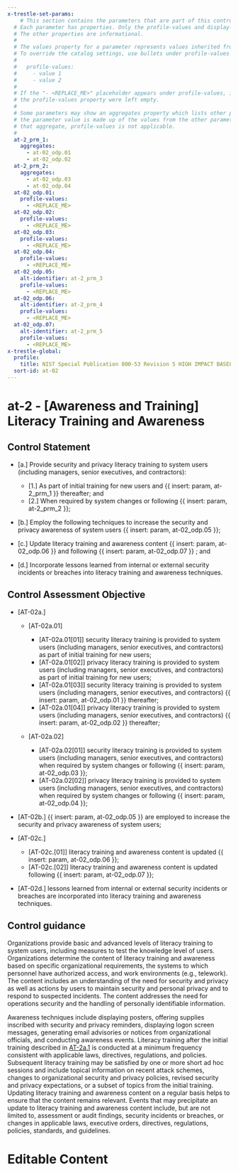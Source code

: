 ```yaml
---
x-trestle-set-params:
    # This section contains the parameters that are part of this control.
  # Each parameter has properties. Only the profile-values and display-name properties are editable.
  # The other properties are informational.
  #
  # The values property for a parameter represents values inherited from the OSCAL catalog.
  # To override the catalog settings, use bullets under profile-values as shown below:
  #
  #   profile-values:
  #     - value 1
  #     - value 2
  #
  # If the "- <REPLACE_ME>" placeholder appears under profile-values, it is the same as if
  # the profile-values property were left empty.
  #
  # Some parameters may show an aggregates property which lists other parameters. This means
  # the parameter value is made up of the values from the other parameters. For parameters
  # that aggregate, profile-values is not applicable.
  #
  at-2_prm_1:
    aggregates:
      - at-02_odp.01
      - at-02_odp.02
  at-2_prm_2:
    aggregates:
      - at-02_odp.03
      - at-02_odp.04
  at-02_odp.01:
    profile-values:
      - <REPLACE_ME>
  at-02_odp.02:
    profile-values:
      - <REPLACE_ME>
  at-02_odp.03:
    profile-values:
      - <REPLACE_ME>
  at-02_odp.04:
    profile-values:
      - <REPLACE_ME>
  at-02_odp.05:
    alt-identifier: at-2_prm_3
    profile-values:
      - <REPLACE_ME>
  at-02_odp.06:
    alt-identifier: at-2_prm_4
    profile-values:
      - <REPLACE_ME>
  at-02_odp.07:
    alt-identifier: at-2_prm_5
    profile-values:
      - <REPLACE_ME>
x-trestle-global:
  profile:
    title: NIST Special Publication 800-53 Revision 5 HIGH IMPACT BASELINE
  sort-id: at-02
---
```


# at-2 - \[Awareness and Training\] Literacy Training and Awareness

## Control Statement

- \[a.\] Provide security and privacy literacy training to system users (including managers, senior executives, and contractors):

  - \[1.\] As part of initial training for new users and {{ insert: param, at-2_prm_1 }} thereafter; and
  - \[2.\] When required by system changes or following {{ insert: param, at-2_prm_2 }};

- \[b.\] Employ the following techniques to increase the security and privacy awareness of system users {{ insert: param, at-02_odp.05 }};

- \[c.\] Update literacy training and awareness content {{ insert: param, at-02_odp.06 }} and following {{ insert: param, at-02_odp.07 }} ; and

- \[d.\] Incorporate lessons learned from internal or external security incidents or breaches into literacy training and awareness techniques.

## Control Assessment Objective

- \[AT-02a.\]

  - \[AT-02a.01\]

    - \[AT-02a.01[01]\] security literacy training is provided to system users (including managers, senior executives, and contractors) as part of initial training for new users;
    - \[AT-02a.01[02]\] privacy literacy training is provided to system users (including managers, senior executives, and contractors) as part of initial training for new users;
    - \[AT-02a.01[03]\] security literacy training is provided to system users (including managers, senior executives, and contractors) {{ insert: param, at-02_odp.01 }} thereafter;
    - \[AT-02a.01[04]\] privacy literacy training is provided to system users (including managers, senior executives, and contractors) {{ insert: param, at-02_odp.02 }} thereafter;

  - \[AT-02a.02\]

    - \[AT-02a.02[01]\] security literacy training is provided to system users (including managers, senior executives, and contractors) when required by system changes or following {{ insert: param, at-02_odp.03 }};
    - \[AT-02a.02[02]\] privacy literacy training is provided to system users (including managers, senior executives, and contractors) when required by system changes or following {{ insert: param, at-02_odp.04 }};

- \[AT-02b.\] {{ insert: param, at-02_odp.05 }} are employed to increase the security and privacy awareness of system users;

- \[AT-02c.\]

  - \[AT-02c.[01]\] literacy training and awareness content is updated {{ insert: param, at-02_odp.06 }};
  - \[AT-02c.[02]\] literacy training and awareness content is updated following {{ insert: param, at-02_odp.07 }};

- \[AT-02d.\] lessons learned from internal or external security incidents or breaches are incorporated into literacy training and awareness techniques.

## Control guidance

Organizations provide basic and advanced levels of literacy training to system users, including measures to test the knowledge level of users. Organizations determine the content of literacy training and awareness based on specific organizational requirements, the systems to which personnel have authorized access, and work environments (e.g., telework). The content includes an understanding of the need for security and privacy as well as actions by users to maintain security and personal privacy and to respond to suspected incidents. The content addresses the need for operations security and the handling of personally identifiable information.

Awareness techniques include displaying posters, offering supplies inscribed with security and privacy reminders, displaying logon screen messages, generating email advisories or notices from organizational officials, and conducting awareness events. Literacy training after the initial training described in [AT-2a.1](#at-2_smt.a.1) is conducted at a minimum frequency consistent with applicable laws, directives, regulations, and policies. Subsequent literacy training may be satisfied by one or more short ad hoc sessions and include topical information on recent attack schemes, changes to organizational security and privacy policies, revised security and privacy expectations, or a subset of topics from the initial training. Updating literacy training and awareness content on a regular basis helps to ensure that the content remains relevant. Events that may precipitate an update to literacy training and awareness content include, but are not limited to, assessment or audit findings, security incidents or breaches, or changes in applicable laws, executive orders, directives, regulations, policies, standards, and guidelines.

# Editable Content

<!-- Make additions and edits below -->
<!-- The above represents the contents of the control as received by the profile, prior to additions. -->
<!-- If the profile makes additions to the control, they will appear below. -->
<!-- The above markdown may not be edited but you may edit the content below, and/or introduce new additions to be made by the profile. -->
<!-- If there is a yaml header at the top, parameter values may be edited. Use --set-parameters to incorporate the changes during assembly. -->
<!-- The content here will then replace what is in the profile for this control, after running profile-assemble. -->
<!-- The current profile has no added parts for this control, but you may add new ones here. -->
<!-- Each addition must have a heading either of the form ## Control my_addition_name -->
<!-- or ## Part a. (where the a. refers to one of the control statement labels.) -->
<!-- "## Control" parts are new parts added after the statement part. -->
<!-- "## Part" parts are new parts added into the top-level statement part with that label. -->
<!-- Subparts may be added with nested hash levels of the form ### My Subpart Name -->
<!-- underneath the parent ## Control or ## Part being added -->
<!-- See https://ibm.github.io/compliance-trestle/tutorials/ssp_profile_catalog_authoring/ssp_profile_catalog_authoring for guidance. -->
